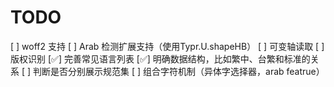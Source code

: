 # TODO

[ ] woff2 支持
[ ] Arab 检测扩展支持（使用Typr.U.shapeHB）
[ ] 可变轴读取
[ ] 版权识别
[✅] 完善常见语言列表
[✅] 明确数据结构，比如繁中、台繁和标准的关系
[ ] 判断是否分别展示规范集
[ ] 组合字符机制（异体字选择器，arab featrue）
